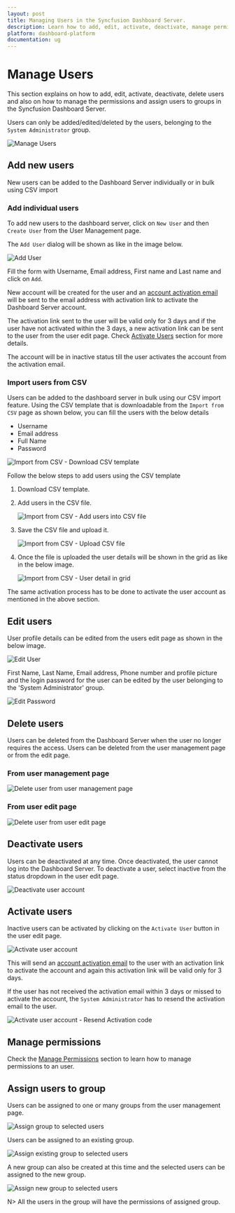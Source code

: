 ```yaml
---
layout: post
title: Managing Users in the Syncfusion Dashboard Server.
description: Learn how to add, edit, activate, deactivate, manage permissions, assign users to group and delete users in the Syncfusion Dashboard Server.
platform: dashboard-platform
documentation: ug
---
```


# Manage Users

This section explains on how to add, edit, activate, deactivate, delete users and also on how to manage the permissions and assign users to groups in the Syncfusion Dashboard Server.

Users can only be added/edited/deleted by the users, belonging to the `System Administrator` group.

![Manage Users](images/manage-users.png)

## Add new users

New users can be added to the Dashboard Server individually or in bulk using CSV import

### Add individual users

To add new users to the dashboard server, click on `New User` and then `Create User` from the User Management page. 

The `Add User` dialog will be shown as like in the image below.

![Add User](images/add-user.png)

Fill the form with Username, Email address, First name and Last name and click on `Add`. 

New account will be created for the user and an [account activation email](/dashboard-platform/dashboard-server/site-settings/email-settings) will be sent to the email address with activation link to activate the Dashboard Server account.

The activation link sent to the user will be valid only for 3 days and if the user have not activated within the 3 days, a new activation link can be sent to the user from the user edit page. Check [Activate Users](#activate-users) section for more details.

The account will be in inactive status till the user activates the account from the activation email.

### Import users from CSV

Users can be added to the dashboard server in bulk using our CSV import feature. Using the CSV template that is downloadable from the `Import from CSV` page as shown below, you can fill the users with the below details

* Username
* Email address
* Full Name
* Password

![Import from CSV - Download CSV template](images/csv-import.png)

Follow the below steps to add users using the CSV template

1. Download CSV template.
2. Add users in the CSV file.

	![Import from CSV - Add users into CSV file](images/csv-import-add-users.png)

3. Save the CSV file and upload it.

	![Import from CSV - Upload CSV file](images/csv-import-upload.png)

4. Once the file is uploaded the user details will be shown in the grid as like in the below image.

	![Import from CSV - User detail in grid](images/csv-import-grid.png)

The same activation process has to be done to activate the user account as mentioned in the above section.   
	
## Edit users
User profile details can be edited from the users edit page as shown in the below image.

![Edit User](images/edit-user.png)

First Name, Last Name, Email address, Phone number and profile picture and the login password for the user can be edited by the user belonging to the 'System Administrator' group.  
	
![Edit Password](images/edit-password.png)
	
## Delete users
Users can be deleted from the Dashboard Server when the user no longer requires the access. Users can be deleted from the user management page or from the edit page.

### From user management page

![Delete user from user management page](images/delete-user-1.png)

### From user edit page

![Delete user from user edit page](images/delete-user-2.png)

## Deactivate users
Users can be deactivated at any time. Once deactivated, the user cannot log into the Dashboard Server.
To deactivate a user, select inactive from the status dropdown in the user edit page.

![Deactivate user account](images/deactivate-user.png)

## Activate users
Inactive users can be activated by clicking on the `Activate User` button in the user edit page.

![Activate user account](images/activate-user.png)

This will send an [account activation email](/dashboard-platform/dashboard-server/site-settings/email-settings) to the user with an activation link to activate the account and again this activation link will be valid only for 3 days.

If the user has not received the activation email within 3 days or missed to activate the account, the `System Administrator` has to resend the activation email to the user.

![Activate user account - Resend Activation code](images/activate-user-resend.png)
	
## Manage permissions
Check the [Manage Permissions](/dashboard-platform/dashboard-server/administration/manage-permissions) section to learn how to manage permissions to an user.
	
## Assign users to group
Users can be assigned to one or many groups from the user management page.

![Assign group to selected users](images/assign-group-to-users.png)

Users can be assigned to an existing group.

![Assign existing group to selected users](images/assign-group-to-users-1.png)

A new group can also be created at this time and the selected users can be assigned to the new group.

![Assign new group to selected users](images/assign-group-to-users-2.png)

N> All the users in the group will have the permissions of assigned group.